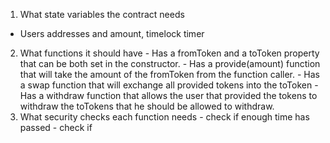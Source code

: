   1. What state variables the contract needs
   - Users addresses and amount, timelock timer
  2. What functions it should have
    - Has a fromToken and a toToken property that can be both set in the constructor.
    - Has a provide(amount) function that will take the amount of the fromToken from the function caller.
    - Has a swap function that will exchange all provided tokens into the toToken
    - Has a withdraw function that allows the user that provided the tokens to withdraw the toTokens that he should be allowed to withdraw.
  3. What security checks each function needs
    - check if enough time has passed
    - check if 